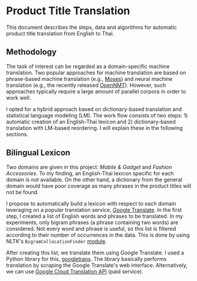 # Product Title Translation
This document describes the steps, data and algorithms for automatic product title translation from English to Thai.

## Methodology
The task of interest can be regarded as a domain-specific machine translation. Two popular approaches for machine translation are based on phrase-based machine translation (e.g., [Moses](http://www.statmt.org/moses/)) and neural machine translation (e.g., the recently released [OpenNMT](http://opennmt.net/)). However, such approaches typically require a large amount of parallel corpora in order to work well.

I opted for a hybrid approach based on dictionary-based translation and statistical language modeling (LM). The work flow consists of two steps: 1) automatic creation of an English-Thai lexicon and 2) dictionary-based translation with LM-based reordering. I will explain these in the following sections.

## Bilingual Lexicon
Two domains are given in this project: *Mobile & Gadget* and *Fashion Accessories*. To my finding, an English-Thai lexicon specific for each domain is not available. On the other hand, a dictionary from the general domain would have poor coverage as many phrases in the product titles will not be found.

I propose to automatically build a lexicon with respect to each domain leveraging on a popular translation service, [Google Translate](https://translate.google.com/). In the first step, I created a list of English words and phrases to be translated. In my experiments, only bigram phrases (a phrase containing two words) are considered. Not every word and phrase is useful, so this list is filtered according to their number of occurrences in the data. This is done by using NLTK's `BigramCollocationFinder` [module](http://www.nltk.org/howto/collocations.html).

After creating this list, we translate them using Google Translate. I used a Python library for this, [googletrans](https://github.com/ssut/py-googletrans). The library basically performs translation by scraping the Google Translate's web interface. Alternatively, we can use [Google Cloud Translation API](https://cloud.google.com/translate/docs/) (paid service).
 
